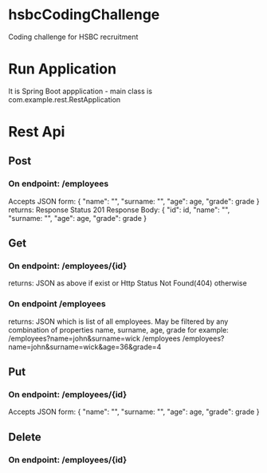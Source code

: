 # hsbcCodingChallenge
Coding challenge for HSBC recruitment

# Run Application
It is Spring Boot appplication - main class is com.example.rest.RestApplication

# Rest Api
## Post 

### On endpoint: /employees 
Accepts JSON form:
{
  "name": "<name>",
  "surname: "<surname>",
  "age": age,
  "grade": grade
}
returns:
Response Status 201
Response Body:
{
  "id": id,
  "name": "<name>",
  "surname: "<surname>",
  "age": age,
  "grade": grade
}

## Get

### On endpoint: /employees/{id}

returns: JSON as above if exist or Http Status Not Found(404) otherwise

### On endpoint /employees

returns: JSON which is list of all employees. 
May be filtered by any combination of properties name, surname, age, grade for example: 
/employees?name=john&surname=wick
/employees
/employees?name=john&surname=wick&age=36&grade=4

## Put

### On endpoint: /employees/{id}
Accepts JSON form:
{
  "name": "<name>",
  "surname: "<surname>",
  "age": age,
  "grade": grade
}

## Delete
### On endpoint: /employees/{id}

